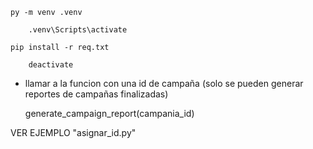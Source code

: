 	py -m venv .venv

        .venv\Scripts\activate
	
 	pip install -r req.txt

        deactivate

- llamar a la funcion con una id de campaña (solo se pueden generar reportes de campañas finalizadas)

	generate_campaign_report(campania_id)

VER EJEMPLO "asignar_id.py"
